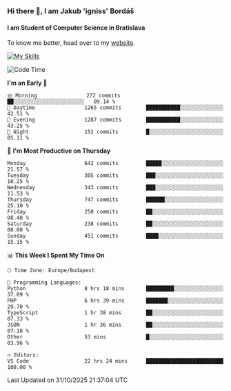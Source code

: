 ### Hi there 👋, I am Jakub 'igniss' Bordáš

#### I am Student of Computer Science in Bratislava
To know me better, head over to my [website](https://bordas.sk).

[![My Skills](https://skillicons.dev/icons?i=js,typescript,html,css,figma,svelte,vue,next,postgresql,nest,express,nodejs)](https://bordas.sk)


<!--START_SECTION:waka-->
![Code Time](http://img.shields.io/badge/Code%20Time-2%2C233%20hrs%2019%20mins-blue)

**I'm an Early 🐤** 

```text
🌞 Morning                272 commits         ██░░░░░░░░░░░░░░░░░░░░░░░   09.14 % 
🌆 Daytime                1265 commits        ███████████░░░░░░░░░░░░░░   42.51 % 
🌃 Evening                1287 commits        ███████████░░░░░░░░░░░░░░   43.25 % 
🌙 Night                  152 commits         █░░░░░░░░░░░░░░░░░░░░░░░░   05.11 % 
```
📅 **I'm Most Productive on Thursday** 

```text
Monday                   642 commits         █████░░░░░░░░░░░░░░░░░░░░   21.57 % 
Tuesday                  305 commits         ███░░░░░░░░░░░░░░░░░░░░░░   10.25 % 
Wednesday                343 commits         ███░░░░░░░░░░░░░░░░░░░░░░   11.53 % 
Thursday                 747 commits         ██████░░░░░░░░░░░░░░░░░░░   25.10 % 
Friday                   250 commits         ██░░░░░░░░░░░░░░░░░░░░░░░   08.40 % 
Saturday                 238 commits         ██░░░░░░░░░░░░░░░░░░░░░░░   08.00 % 
Sunday                   451 commits         ████░░░░░░░░░░░░░░░░░░░░░   15.15 % 
```


📊 **This Week I Spent My Time On** 

```text
🕑︎ Time Zone: Europe/Budapest

💬 Programming Languages: 
Python                   8 hrs 18 mins       █████████░░░░░░░░░░░░░░░░   37.09 % 
PHP                      6 hrs 39 mins       ███████░░░░░░░░░░░░░░░░░░   29.70 % 
TypeScript               1 hr 38 mins        ██░░░░░░░░░░░░░░░░░░░░░░░   07.33 % 
JSON                     1 hr 36 mins        ██░░░░░░░░░░░░░░░░░░░░░░░   07.18 % 
Other                    53 mins             █░░░░░░░░░░░░░░░░░░░░░░░░   03.96 % 

🔥 Editors: 
VS Code                  22 hrs 24 mins      █████████████████████████   100.00 % 
```


 Last Updated on 31/10/2025 21:37:04 UTC
<!--END_SECTION:waka-->
